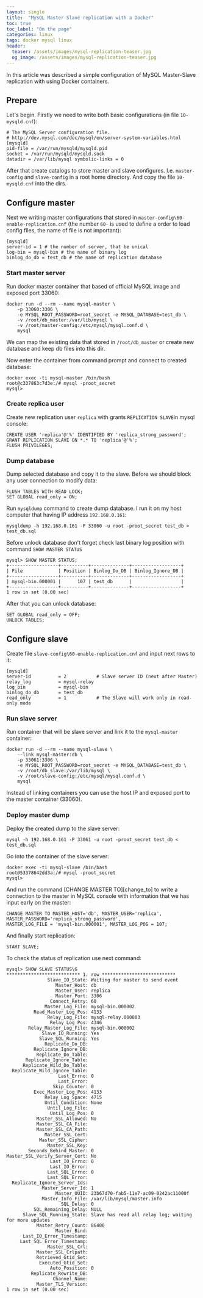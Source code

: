 ```yaml
---
layout: single
title:  "MySQL Master-Slave replication with a Docker"
toc: true
toc_label: "On the page"
categories: linux
tags: docker mysql linux
header:
  teaser: /assets/images/mysql-replication-teaser.jpg
  og_image: /assets/images/mysql-replication-teaser.jpg
---
```


In this article was described a simple configuration of MySQL Master-Slave replication with using Docker containers. 

## Prepare 

Let's begin. Firstly we need to write both basic configurations (in file `10-mysqld.cnf`): 
```
# The MySQL Server configuration file. 
# http://dev.mysql.com/doc/mysql/en/server-system-variables.html 
[mysqld]
pid-file = /var/run/mysqld/mysqld.pid 
socket = /var/run/mysqld/mysqld.sock 
datadir = /var/lib/mysql symbolic-links = 0 
```

After that create catalogs to store master and slave configures. I.e. `master-config` and `slave-config` in a root home directory. And copy the file `10-mysqld.cnf` into the dirs. 

## Configure master

Next we writing master configurations that stored in `master-config\60-enable-replication.cnf` (the number `60-` is used to define a order to load config files, the name of file is not important): 
```
[mysqld] 
server-id = 1 # the number of server, that be unical 
log-bin = mysql-bin # the name of binary log
binlog_do_db = test_db # the name of replication database
```

### Start master server

Run docker master container that based of official MySQL image and exposed port 33060:
```
docker run -d --rm --name mysql-master \
    -p 33060:3306 \
    -e MYSQL_ROOT_PASSWORD=root_secret -e MYSQL_DATABASE=test_db \
    -v /root/db_master:/var/lib/mysql \
    -v /root/master-config:/etc/mysql/mysql.conf.d \
    mysql
```

We can map the existing data that stored in `/root/db_master`  or create new database and  keep db files into this dir.

Now enter the container from command prompt and connect to created database:
```
docker exec -ti mysql-master /bin/bash
root@c337863c7d3e:/# mysql -proot_secret
mysql>
```

### Create replica user

Create new replication user `replica` with grants `REPLICATION SLAVE`in mysql console:
```
CREATE USER 'replica'@'%' IDENTIFIED BY 'replica_strong_password';
GRANT REPLICATION SLAVE ON *.* TO 'replica'@'%';
FLUSH PRIVILEGES;
```

### Dump database

Dump selected database and copy it to the slave. Before we should block any user connection to modify data:
```
FLUSH TABLES WITH READ LOCK;
SET GLOBAL read_only = ON;
```

Run `mysqldump` command to create dump database. I run it on my host computer that having IP address `192.168.0.161`:
```
mysqldump -h 192.168.0.161 -P 33060 -u root -proot_secret test_db > test_db.sql
```

Before unlock database don't forget check last binary log position with command `SHOW MASTER STATUS`
```
mysql> SHOW MASTER STATUS;
+------------------+----------+--------------+------------------+
| File             | Position | Binlog_Do_DB | Binlog_Ignore_DB |
+------------------+----------+--------------+------------------+
| mysql-bin.000001 |      107 | test_db      |                  |
+------------------+----------+--------------+------------------+
1 row in set (0.00 sec)
```

After that you can unlock database:
```
SET GLOBAL read_only = OFF;
UNLOCK TABLES;
```

## Configure slave

Create file `slave-config\60-enable-replication.cnf` and input next rows to it:
```
[mysqld]
server-id          = 2           # Slave server ID (next after Master)
relay_log          = mysql-relay 
log_bin            = mysql-bin  
binlog_do_db       = test_db     
read_only          = 1           # The Slave will work only in read-only mode
```

### Run slave server 

Run container that will be slave server and link it to the `mysql-master` container:
```
docker run -d --rm --name mysql-slave \
    --link mysql-master:db \
    -p 33061:3306 \
    -e MYSQL_ROOT_PASSWORD=root_secret -e MYSQL_DATABASE=test_db \
    -v /root/db_slave:/var/lib/mysql \
    -v /root/slave-config:/etc/mysql/mysql.conf.d \
    mysql
```

Instead of linking containers you can use the host IP and exposed port to the master container (33060).

### Deploy master dump

Deploy the created dump to the slave server:
```
mysql -h 192.168.0.161 -P 33061 -u root -proot_secret test_db < test_db.sql
```

Go into the container of the slave server:
```
docker exec -ti mysql-slave /bin/bash
root@53378642dd3a:/# mysql -proot_secret
mysql>
```

And run the command [CHANGE MASTER TO][change_to] to write a connection to the master in MySQL console with information that we has input early on the master:
```
CHANGE MASTER TO MASTER_HOST='db', MASTER_USER='replica', MASTER_PASSWORD='replica_strong_password',
MASTER_LOG_FILE = 'mysql-bin.000001', MASTER_LOG_POS = 107;
```

And finally start replication:
```
START SLAVE;
```

To check the status of replication use next command:
```
mysql> SHOW SLAVE STATUS\G
*************************** 1. row ***************************
               Slave_IO_State: Waiting for master to send event
                  Master_Host: db
                  Master_User: replica
                  Master_Port: 3306
                Connect_Retry: 60
              Master_Log_File: mysql-bin.000002
          Read_Master_Log_Pos: 4133
               Relay_Log_File: mysql-relay.000003
                Relay_Log_Pos: 4346
        Relay_Master_Log_File: mysql-bin.000002
             Slave_IO_Running: Yes
            Slave_SQL_Running: Yes
              Replicate_Do_DB:
          Replicate_Ignore_DB:
           Replicate_Do_Table:
       Replicate_Ignore_Table:
      Replicate_Wild_Do_Table:
  Replicate_Wild_Ignore_Table:
                   Last_Errno: 0
                   Last_Error:
                 Skip_Counter: 0
          Exec_Master_Log_Pos: 4133
              Relay_Log_Space: 4715
              Until_Condition: None
               Until_Log_File:
                Until_Log_Pos: 0
           Master_SSL_Allowed: No
           Master_SSL_CA_File:
           Master_SSL_CA_Path:
              Master_SSL_Cert:
            Master_SSL_Cipher:
               Master_SSL_Key:
        Seconds_Behind_Master: 0
Master_SSL_Verify_Server_Cert: No
                Last_IO_Errno: 0
                Last_IO_Error:
               Last_SQL_Errno: 0
               Last_SQL_Error:
  Replicate_Ignore_Server_Ids:
             Master_Server_Id: 1
                  Master_UUID: 23b67d70-fab5-11e7-ac09-0242ac11000f
             Master_Info_File: /var/lib/mysql/master.info
                    SQL_Delay: 0
          SQL_Remaining_Delay: NULL
      Slave_SQL_Running_State: Slave has read all relay log; waiting for more updates
           Master_Retry_Count: 86400
                  Master_Bind:
      Last_IO_Error_Timestamp:
     Last_SQL_Error_Timestamp:
               Master_SSL_Crl:
           Master_SSL_Crlpath:
           Retrieved_Gtid_Set:
            Executed_Gtid_Set:
                Auto_Position: 0
         Replicate_Rewrite_DB:
                 Channel_Name:
           Master_TLS_Version:
1 row in set (0.00 sec)
```